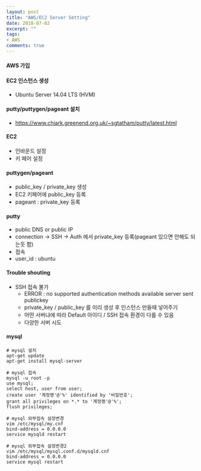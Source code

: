 ```yaml
---
layout: post
title: "AWS/EC2 Server Setting"
date: 2018-07-02
excerpt: ""
tags:
- AWS
comments: true
---
```

#### AWS 가입
#### EC2 인스턴스 생성
- Ubuntu Server 14.04 LTS (HVM)

#### putty/puttygen/pageant 설치
- https://www.chiark.greenend.org.uk/~sgtatham/putty/latest.html

#### EC2
- 인바운드 설정
- 키 페어 설정

#### puttygen/pageant
- public_key / private_key 생성
- EC2 키페어에 public_key 등록
- pageant : private_key 등록

#### putty
- public DNS or public IP
- connection -> SSH -> Auth 에서 private_key 등록(pageant 있으면 안해도 되는듯 함)
- 접속
- user_id : ubuntu

#### Trouble shouting
- SSH 접속 불가
  - ERROR : no supported authentication methods available server sent publickey
  - private_key / public_key 를 미리 생성 후 인스턴스 만들때 넣어주기
  - 어떤 서버냐에 따라 Default 아이디 / SSH 접속 환경이 다를 수 있음
  - 다양한 서버 시도

#### mysql
    # mysql 설치
    apt-get update
    apt-get install mysql-server

    # mysql 접속
    mysql -u root -p
    use mysql;
    select host, user from user;
    create user '계정명'@'%' identified by '비밀번호';
    grant all privileges on *.* to '계정명'@'%';
    flush privileges;

    # mysql 외부접속 설정변경
    vim /etc/mysql/my.cnf
    bind-address = 0.0.0.0
    service mysqld restart

    # mysql 외부접속 설정변경2
    vim /etc/mysql/mysql.conf.d/mysqld.cnf
    bind-address = 0.0.0.0
    service mysql restart
